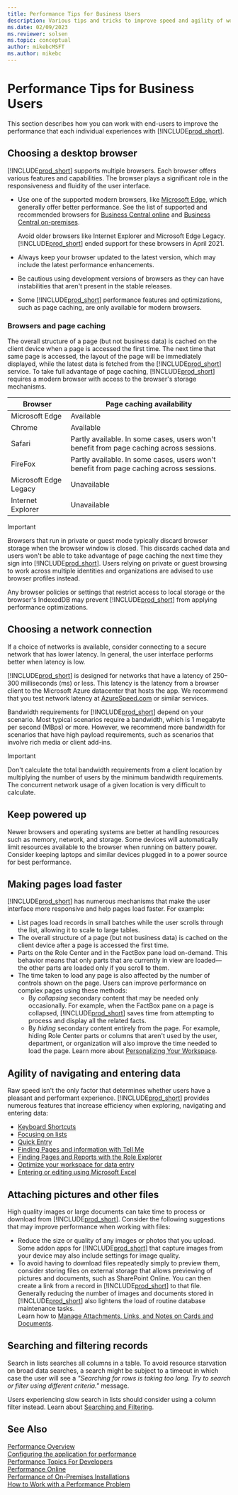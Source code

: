 ```yaml
---
title: Performance Tips for Business Users
description: Various tips and tricks to improve speed and agility of working with Business Central.
ms.date: 02/09/2023
ms.reviewer: solsen
ms.topic: conceptual
author: mikebcMSFT
ms.author: mikebc
---
```


# Performance Tips for Business Users

This section describes how you can work with end-users to improve the performance that each individual experiences with [!INCLUDE[prod_short](../developer/includes/prod_short.md)].

## Choosing a desktop browser

[!INCLUDE[prod_short](../developer/includes/prod_short.md)] supports multiple browsers. Each browser offers various features and capabilities. The browser plays a significant role in the responsiveness and fluidity of the user interface.

- Use one of the supported modern browsers, like [Microsoft Edge](https://www.microsoft.com/edge/), which generally offer better performance. See the list of supported and recommended browsers for [Business Central online](/dynamics365/business-central/product-requirements) and [Business Central on-premises](../deployment/system-requirements-business-central-v20.md).

  Avoid older browsers like Internet Explorer and Microsoft Edge Legacy. [!INCLUDE[prod_short](../developer/includes/prod_short.md)] ended support for these browsers in April 2021.
- Always keep your browser updated to the latest version, which may include the latest performance enhancements. 
- Be cautious using development versions of browsers as they can have instabilities that aren't present in the stable releases.
- Some [!INCLUDE[prod_short](../developer/includes/prod_short.md)] performance features and optimizations, such as page caching, are only available for modern browsers.

### Browsers and page caching

The overall structure of a page (but not business data) is cached on the client device when a page is accessed the first time. The next time that same page is accessed, the layout of the page will be immediately displayed, while the latest data is fetched from the [!INCLUDE[prod_short](../developer/includes/prod_short.md)] service. To take full advantage of page caching, [!INCLUDE[prod_short](../developer/includes/prod_short.md)] requires a modern browser with access to the browser's storage mechanisms.

|Browser|Page caching availability|
|--------|---------|
|Microsoft Edge|Available|
|Chrome|Available|
|Safari|Partly available. In some cases, users won't benefit from page caching across sessions. |
|FireFox|Partly available. In some cases, users won't benefit from page caching across sessions. |
|Microsoft Edge Legacy|Unavailable|
|Internet Explorer|Unavailable|

> [!IMPORTANT]  
> Browsers that run in private or guest mode typically discard browser storage when the browser window is closed. This discards cached data and users won't be able to take advantage of page caching the next time they sign into [!INCLUDE[prod_short](../developer/includes/prod_short.md)]. Users relying on private or guest browsing to work across multiple identities and organizations are advised to use browser profiles instead.
>
> Any browser policies or settings that restrict access to local storage or the browser's IndexedDB may prevent [!INCLUDE[prod_short](../developer/includes/prod_short.md)] from applying performance optimizations.

## Choosing a network connection

If a choice of networks is available, consider connecting to a secure network that has lower latency. In general, the user interface performs better when latency is low.

[!INCLUDE[prod_short](../developer/includes/prod_short.md)] is designed for networks that have a latency of 250–300 milliseconds (ms) or less. This latency is the latency from a browser client to the Microsoft Azure datacenter that hosts the app. We recommend that you test network latency at [AzureSpeed.com](https://www.AzureSpeed.com) or similar services.

Bandwidth requirements for [!INCLUDE[prod_short](../developer/includes/prod_short.md)] depend on your scenario. Most typical scenarios require a bandwidth, which is 1 megabyte per second (MBps) or more. However, we recommend more bandwidth for scenarios that have high payload requirements, such as scenarios that involve rich media or client add-ins.

> [!IMPORTANT]  
> Don't calculate the total bandwidth requirements from a client location by multiplying the number of users by the minimum bandwidth requirements. The concurrent network usage of a given location is very difficult to calculate.


## Keep powered up

Newer browsers and operating systems are better at handling resources such as memory, network, and storage. Some devices will automatically limit resources available to the browser when running on battery power. Consider keeping laptops and similar devices plugged in to a power source for best performance.


## Making pages load faster
[!INCLUDE[prod_short](../developer/includes/prod_short.md)] has numerous mechanisms that make the user interface more responsive and help pages load faster. For example:
- List pages load records in small batches while the user scrolls through the list, allowing it to scale to large tables.
- The overall structure of a page (but not business data) is cached on the client device after a page is accessed the first time.
- Parts on the Role Center and in the FactBox pane load on-demand. This behavior means that only parts that are currently in view are loaded&mdash; the other parts are loaded only if you scroll to them.
- The time taken to load any page is also affected by the number of controls shown on the page. Users can improve performance on complex pages using these methods: 
  - By *collapsing* secondary content that may be needed only occasionally. For example, when the FactBox pane on a page is collapsed, [!INCLUDE[prod_short](../developer/includes/prod_short.md)] saves time from attempting to process and display all the related facts.
  - By *hiding* secondary content entirely from the page. For example, hiding Role Center parts or columns that aren't used by the user, department, or organization will also improve the time needed to load the page. Learn more about [Personalizing Your Workspace](/dynamics365/business-central/ui-personalization-user).

## Agility of navigating and entering data

Raw speed isn't the only factor that determines whether users have a pleasant and performant experience. [!INCLUDE[prod_short](../developer/includes/prod_short.md)] provides numerous features that increase efficiency when exploring, navigating and entering data:

- [Keyboard Shortcuts](/dynamics365/business-central/keyboard-shortcuts)  
- [Focusing on lists](/dynamics365/business-central/ui-enter-data#Focus)  
- [Quick Entry](/dynamics365/business-central/ui-enter-data#QuickEntry)  
- [Finding Pages and information with Tell Me](/dynamics365/business-central/ui-search)  
- [Finding Pages and Reports with the Role Explorer](/dynamics365/business-central/ui-role-explorer)  
- [Optimize your workspace for data entry](/dynamics365/business-central/ui-personalization-user)  
- [Entering or editing using Microsoft Excel](/dynamics365/business-central/across-work-with-excel)  

## Attaching pictures and other files

High quality images or large documents can take time to process or download from [!INCLUDE[prod_short](../developer/includes/prod_short.md)]. Consider the following suggestions that may improve performance when working with files:

- Reduce the size or quality of any images or photos that you upload. Some addon apps for [!INCLUDE[prod_short](../developer/includes/prod_short.md)] that capture images from your device may also include settings for image quality.
- To avoid having to download files repeatedly simply to preview them, consider storing files on external storage that allows previewing of pictures and documents, such as SharePoint Online. You can then create a link from a record in [!INCLUDE[prod_short](../developer/includes/prod_short.md)] to that file. Generally reducing the number of images and documents stored in [!INCLUDE[prod_short](../developer/includes/prod_short.md)] also lightens the load of routine database maintenance tasks.  
Learn how to [Manage Attachments, Links, and Notes on Cards and Documents](/dynamics365/business-central/ui-how-add-link-to-record).  

## Searching and filtering records

Search in lists searches all columns in a table. To avoid resource starvation on broad data searches, a search might be subject to a timeout in which case the user will see a *"Searching for rows is taking too long. Try to search or filter using different criteria."* message. 

Users experiencing slow search in lists should consider using a column filter instead. Learn about [Searching and Filtering](/dynamics365/business-central/ui-search-filter-faq).  

## See Also

[Performance Overview](performance-overview.md)  
[Configuring the application for performance](performance-application.md)  
[Performance Topics For Developers](performance-developer.md)  
[Performance Online](performance-online.md)  
[Performance of On-Premises Installations](performance-onprem.md)  
[How to Work with a Performance Problem](performance-work-perf-problem.md)
